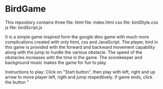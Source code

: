 # BirdGame
This repository contains three file:
html file: index.html
css file: birdStyle.css
js file: birdScript.js

It is a simple game inspired form the google dino game with much more complications created with only html, css and JavaScript.
The player, bird in this game is provided with the forward and backward movement capability along with the jump to hurdle the various obstacle.
The speed of the obstacles increases with the time in the game. The scorekeeper and background music makes the game for fun to play.

Instructions to play:
Click on "Start button", then play with left, right and up arrow to move player left, rigth and jump respedtively.
If game ends, click the button "
